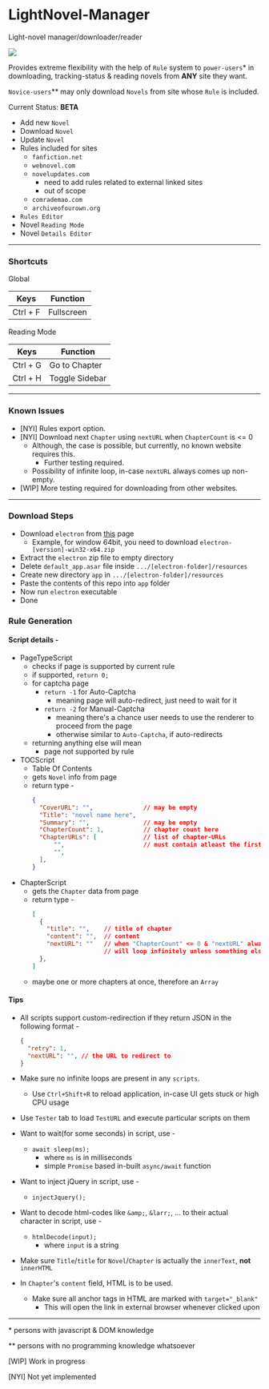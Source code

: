 # LightNovel-Manager
Light-novel manager/downloader/reader

<img src="https://github.com/gmastergreatee/LightNovel-Manager/raw/master/pic1.png">

Provides extreme flexibility with the help of `Rule` system to `power-users`* in downloading, tracking-status & reading novels from __ANY__ site they want.

`Novice-users`** may only download `Novels` from site whose `Rule` is included.

Current Status: __BETA__

- Add new `Novel`
- Download `Novel`
- Update `Novel`
- Rules included for sites
  - `fanfiction.net`
  - `webnovel.com`
  - `novelupdates.com`
    - need to add rules related to external linked sites
    - out of scope
  - `comrademao.com`
  - `archiveofourown.org`
- `Rules Editor`
- Novel `Reading Mode`
- Novel `Details Editor`

---

### Shortcuts

Global

| Keys     | Function   |
| -------- | ---------- |
| Ctrl + F | Fullscreen |

Reading Mode

| Keys     | Function       |
| -------- | -------------- |
| Ctrl + G | Go to Chapter  |
| Ctrl + H | Toggle Sidebar |

---

### Known Issues
- [NYI] Rules export option.
- [NYI] Download next `Chapter` using `nextURL` when `ChapterCount` is <= 0
  - Although, the case is possible, but currently, no known website requires this.
    - Further testing required.
  - Possibility of infinite loop, in-case `nextURL` always comes up non-empty.
- [WIP] More testing required for downloading from other websites.

---

### Download Steps

- Download `electron` from [this](https://github.com/electron/electron/releases) page
    - Example, for window 64bit, you need to download `electron-[version]-win32-x64.zip`
- Extract the `electron` zip file to empty directory
- Delete `default_app.asar` file inside `.../[electron-folder]/resources`
- Create new directory `app` in `.../[electron-folder]/resources`
- Paste the contents of this repo into `app` folder
- Now run `electron` executable
- Done

### Rule Generation
#### Script details -
- PageTypeScript
  - checks if page is supported by current rule
  - if supported, `return 0;`
  - for captcha page
    - `return -1` for Auto-Captcha
      - meaning page will auto-redirect, just need to wait for it
    - `return -2` for Manual-Captcha
      - meaning there's a chance user needs to use the renderer to proceed from the page
      - otherwise similar to `Auto-Captcha`, if auto-redirects
  - returning anything else will mean
    - page not supported by rule
- TOCScript
  - Table Of Contents
  - gets `Novel` info from page
  - return type -
    ```JSON
    {
      "CoverURL": "",              // may be empty
      "Title": "novel name here",
      "Summary": "",               // may be empty
      "ChapterCount": 1,           // chapter count here
      "ChapterURLs": [             // list of chapter-URLs
          "",                      // must contain atleast the first chapter URL
          "",
      ],
    }
    ```
- ChapterScript
  - gets the `Chapter` data from page
  - return type -
    ```JSON
    [
      {
        "title": "",    // title of chapter
        "content": "",  // content
        "nextURL": ""   // when "ChapterCount" <= 0 & "nextURL" always comes non-empty
                        // will loop infinitely unless something else(javascript) breaks
      },
    ]
    ```
  - maybe one or more chapters at once, therefore an `Array`
#### Tips
- All scripts support custom-redirection if they return JSON in the following format -
  ```JSON
  {
    "retry": 1,
    "nextURL": "", // the URL to redirect to
  }
  ```

- Make sure no infinite loops are present in any `scripts`.
  - Use `Ctrl+Shift+R` to reload application, in-case UI gets stuck or high CPU usage
- Use `Tester` tab to load `TestURL` and execute particular scripts on them
- Want to wait(for some seconds) in script, use -
  - `await sleep(ms);`
    - where `ms` is in milliseconds
    - simple `Promise` based in-built `async/await` function
- Want to inject jQuery in script, use -
  - `injectJquery();`
- Want to decode html-codes like `&amp;`, `&larr;`, ... to their actual character in script, use -
  - `htmlDecode(input);`
    - where `input` is a string
- Make sure `Title`/`title` for `Novel`/`Chapter` is actually the `innerText`, __not__ `innerHTML`
- In `Chapter`'s `content` field, HTML is to be used.
  - Make sure all anchor tags in HTML are marked with `target="_blank"`
    - This will open the link in external browser whenever clicked upon

---

\* persons with javascript & DOM knowledge

\*\* persons with no programming knowledge whatsoever

[WIP] Work in progress

[NYI] Not yet implemented
